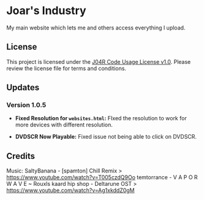 # Joar's Industry

My main website which lets me and others access everything I upload.

## License

This project is licensed under the [J04R Code Usage License v1.0](LICENSE). Please review the license file for terms and conditions.

## Updates

### Version 1.0.5

- **Fixed Resolution for `websites.html`:**
  FIxed the resolution to work for more devices with different resolution.

- **DVDSCR Now Playable:**
Fixed issue not being able to click on DVDSCR.

## Credits

Music: 
SaltyBanana - [spamton] Chill Remix > https://www.youtube.com/watch?v=T005czdQ9Oo
temtorrance - V A P O R W A V E ~ Rouxls kaard hip shop - Deltarune OST > https://www.youtube.com/watch?v=Ag1xkddZ0gM
